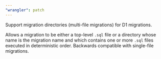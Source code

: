 ```yaml
---
"wrangler": patch
---
```


Support migration directories (multi-file migrations) for D1 migrations.

Allows a migration to be either a top-level `.sql` file or a directory whose name is the migration name and which contains one or more `.sql` files executed in deterministic order. Backwards compatible with single-file migrations.
